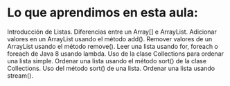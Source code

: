 # Lo que aprendimos en esta aula:

Introducción de Listas.
Diferencias entre un Array[] e ArrayList.
Adicionar valores en un ArrayList usando el método add().
Remover valores de un ArrayList usando el método remove().
Leer una lista usando for, foreach o foreach de Java 8 usando lambda.
Uso de la clase Collections para ordenar una lista simple.
Ordenar una lista usando el método sort() de la clase Collections.
Uso del método sort() de una lista.
Ordenar una lista usando stream().